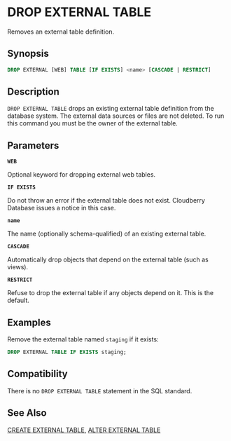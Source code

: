 # DROP EXTERNAL TABLE

Removes an external table definition.

## Synopsis

```sql
DROP EXTERNAL [WEB] TABLE [IF EXISTS] <name> [CASCADE | RESTRICT]
```

## Description

`DROP EXTERNAL TABLE` drops an existing external table definition from the database system. The external data sources or files are not deleted. To run this command you must be the owner of the external table.

## Parameters

**`WEB`**

Optional keyword for dropping external web tables.

**`IF EXISTS`**

Do not throw an error if the external table does not exist. Cloudberry Database issues a notice in this case.

**`name`**

The name (optionally schema-qualified) of an existing external table.

**`CASCADE`**

Automatically drop objects that depend on the external table (such as views).

**`RESTRICT`**

Refuse to drop the external table if any objects depend on it. This is the default.

## Examples

Remove the external table named `staging` if it exists:

```sql
DROP EXTERNAL TABLE IF EXISTS staging;
```

## Compatibility

There is no `DROP EXTERNAL TABLE` statement in the SQL standard.

## See Also

[CREATE EXTERNAL TABLE](/docs/sql-statements/sql-stmt-create-external-table.md), [ALTER EXTERNAL TABLE](/docs/sql-statements/sql-stmt-alter-external-table.md)



